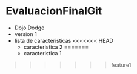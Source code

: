 # EvaluacionFinalGit
- Dojo Dodge
- version 1
- lista de caracteristicas
<<<<<<< HEAD
	- caracteristica 2
=======
	- caracteristica 1
>>>>>>> feature1

